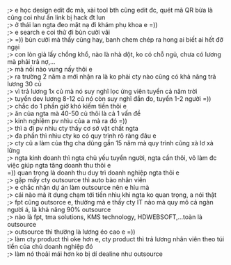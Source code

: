 ;> e học design edit đc mà, xài tool bth cũng edit đc, quét mã QR bừa là cũng coi như ấn link bị hack đt lun<br>
;> ở thái lan ngta đeo mặt nạ đi khám phụ khoa e =))<br>
;> e search e coi thử đi bùn cười vãi<br>
;> =)) bùn cười mà thấy cũng hay, banh chem chép ra hong ai biết ai hết đỡ ngại<br>
;> con lòn già lấy chồng khổ, nào là nhà dột, ko có chỗ ngủ, chưa có lương mà phải trả nợ,...<br>
;> mà nồi nào vung nấy thôi e<br>
;> ra trường 2 năm a mới nhận ra là ko phải cty nào cũng có khả năng trả lương 30 củ<br>
;> vì trả lương 1x củ mà nó suy nghĩ lọc ứng viên tuyển cả năm trời<br>
;> tuyển dev lương 8-12 củ nó còn suy nghĩ đắn đo, tuyển 1-2 người =))<br>
;> chắc do 1 phần giờ khó kiếm tiền thôi e<br>
;> ăn của ngta mà 40-50 củ thôi là cả 1 vấn đề<br>
;> kinh nghiệm pv nhìu của a mà ra đó =))<br>
;> thì a đi pv nhìu cty thấy cơ sở vật chất ngta<br>
;> đa phần thì nhìu cty ko có quy trình rõ ràng đâu e<br>
;> cty cũ a làm của thg cha dũng gần 15 năm mà quy trình cũng xà lơ xà lững<br>
;> ngta kinh doanh thì ngta chủ yếu tuyển người, ngta cần thôi, vô làm đc việc giúp ngta tăng doanh thu thôi e<br>
=)) quan trọng là doanh thu duy trì doanh nghiệp ngta thôi e<br>
;> gặp mấy cty outsource thì auto bào nhân viên<br>
;> e chắc nhận dự án làm outsource nên e hỉu mà<br>
;> cái nào mà ít dụng chạm tới tiền nhìu khi ngta ko quan trọng, a nói thật<br>
;> fpt cũng outsorce e, thường mà e thấy cty IT nào mà quy mô cả ngàn người á, là khả năng 90% outsource<br>
;> nào là fpt, tma solutions, KMS technology, HDWEBSOFT,...toàn là outsource<br>
;> outsource thì thường là lương éo cao e =))<br>
;> làm cty product thì oke hơn e, cty product thì trả lương nhân viên theo túi tiền của chủ doanh nghiệp đó<br>
;> làm nó thoải mái hơn ko bị dí dealine như outsource
